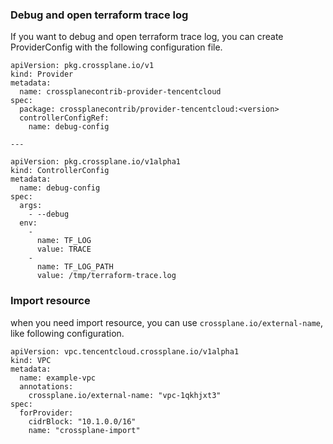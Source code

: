### Debug and open terraform trace log
If you want to debug and open terraform trace log, you can create ProviderConfig with the following configuration file.

```
apiVersion: pkg.crossplane.io/v1
kind: Provider
metadata:
  name: crossplanecontrib-provider-tencentcloud
spec:
  package: crossplanecontrib/provider-tencentcloud:<version>
  controllerConfigRef:
    name: debug-config

---

apiVersion: pkg.crossplane.io/v1alpha1
kind: ControllerConfig
metadata:
  name: debug-config
spec:
  args:
    - --debug
  env:
    -
      name: TF_LOG
      value: TRACE
    -
      name: TF_LOG_PATH
      value: /tmp/terraform-trace.log

```


### Import resource
when you need import resource, you can use `crossplane.io/external-name`, like following configuration.
```
apiVersion: vpc.tencentcloud.crossplane.io/v1alpha1
kind: VPC
metadata:
  name: example-vpc
  annotations:
    crossplane.io/external-name: "vpc-1qkhjxt3"
spec:
  forProvider:
    cidrBlock: "10.1.0.0/16"
    name: "crossplane-import"
```

